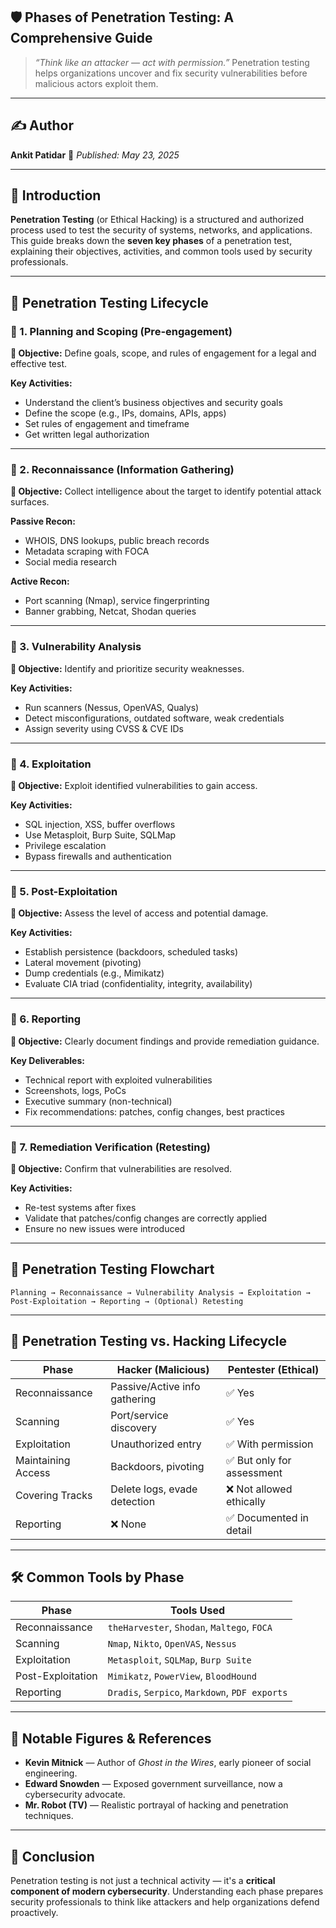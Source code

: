 ## 🛡️ Phases of Penetration Testing: A Comprehensive Guide

> *“Think like an attacker — act with permission.”*
> Penetration testing helps organizations uncover and fix security vulnerabilities before malicious actors exploit them.

---

## ✍️ Author

**Ankit Patidar**
📅 *Published: May 23, 2025*

---

## 📖 Introduction

**Penetration Testing** (or Ethical Hacking) is a structured and authorized process used to test the security of systems, networks, and applications. This guide breaks down the **seven key phases** of a penetration test, explaining their objectives, activities, and common tools used by security professionals.

---

## 🧭 Penetration Testing Lifecycle

### 🔹 1. Planning and Scoping (Pre-engagement)

**🎯 Objective:** Define goals, scope, and rules of engagement for a legal and effective test.

**Key Activities:**

* Understand the client’s business objectives and security goals
* Define the scope (e.g., IPs, domains, APIs, apps)
* Set rules of engagement and timeframe
* Get written legal authorization

---

### 🔹 2. Reconnaissance (Information Gathering)

**🎯 Objective:** Collect intelligence about the target to identify potential attack surfaces.

**Passive Recon:**

* WHOIS, DNS lookups, public breach records
* Metadata scraping with FOCA
* Social media research

**Active Recon:**

* Port scanning (Nmap), service fingerprinting
* Banner grabbing, Netcat, Shodan queries

---

### 🔹 3. Vulnerability Analysis

**🎯 Objective:** Identify and prioritize security weaknesses.

**Key Activities:**

* Run scanners (Nessus, OpenVAS, Qualys)
* Detect misconfigurations, outdated software, weak credentials
* Assign severity using CVSS & CVE IDs

---

### 🔹 4. Exploitation

**🎯 Objective:** Exploit identified vulnerabilities to gain access.

**Key Activities:**

* SQL injection, XSS, buffer overflows
* Use Metasploit, Burp Suite, SQLMap
* Privilege escalation
* Bypass firewalls and authentication

---

### 🔹 5. Post-Exploitation

**🎯 Objective:** Assess the level of access and potential damage.

**Key Activities:**

* Establish persistence (backdoors, scheduled tasks)
* Lateral movement (pivoting)
* Dump credentials (e.g., Mimikatz)
* Evaluate CIA triad (confidentiality, integrity, availability)

---

### 🔹 6. Reporting

**🎯 Objective:** Clearly document findings and provide remediation guidance.

**Key Deliverables:**

* Technical report with exploited vulnerabilities
* Screenshots, logs, PoCs
* Executive summary (non-technical)
* Fix recommendations: patches, config changes, best practices

---

### 🔹 7. Remediation Verification (Retesting)

**🎯 Objective:** Confirm that vulnerabilities are resolved.

**Key Activities:**

* Re-test systems after fixes
* Validate that patches/config changes are correctly applied
* Ensure no new issues were introduced

---

## 🧩 Penetration Testing Flowchart

```text
Planning → Reconnaissance → Vulnerability Analysis → Exploitation →
Post-Exploitation → Reporting → (Optional) Retesting
```

---

## 🔁 Penetration Testing vs. Hacking Lifecycle

| Phase              | Hacker (Malicious)            | Pentester (Ethical)       |
| ------------------ | ----------------------------- | ------------------------- |
| Reconnaissance     | Passive/Active info gathering | ✅ Yes                     |
| Scanning           | Port/service discovery        | ✅ Yes                     |
| Exploitation       | Unauthorized entry            | ✅ With permission         |
| Maintaining Access | Backdoors, pivoting           | ✅ But only for assessment |
| Covering Tracks    | Delete logs, evade detection  | ❌ Not allowed ethically   |
| Reporting          | ❌ None                        | ✅ Documented in detail    |

---

## 🛠️ Common Tools by Phase

| Phase             | Tools Used                                     |
| ----------------- | ---------------------------------------------- |
| Reconnaissance    | `theHarvester`, `Shodan`, `Maltego`, `FOCA`    |
| Scanning          | `Nmap`, `Nikto`, `OpenVAS`, `Nessus`           |
| Exploitation      | `Metasploit`, `SQLMap`, `Burp Suite`           |
| Post-Exploitation | `Mimikatz`, `PowerView`, `BloodHound`          |
| Reporting         | `Dradis`, `Serpico`, `Markdown`, `PDF exports` |

---

## 🧠 Notable Figures & References

* **Kevin Mitnick** — Author of *Ghost in the Wires*, early pioneer of social engineering.
* **Edward Snowden** — Exposed government surveillance, now a cybersecurity advocate.
* **Mr. Robot (TV)** — Realistic portrayal of hacking and penetration techniques.

---

## 💬 Conclusion

Penetration testing is not just a technical activity — it's a **critical component of modern cybersecurity**. Understanding each phase prepares security professionals to think like attackers and help organizations defend proactively.
